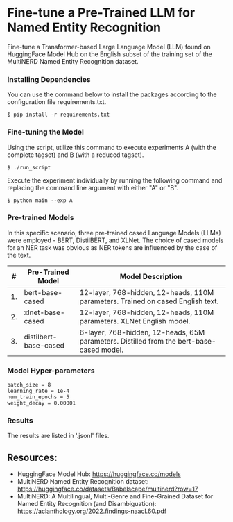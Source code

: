 # Fine-tune a Pre-Trained LLM for Named Entity Recognition

Fine-tune a Transformer-based Large Language Model (LLM) found on HuggingFace Model Hub on the English subset of the training set of the MultiNERD Named Entity Recognition dataset.

### Installing Dependencies
You can use the command below to install the packages according to the configuration file requirements.txt.
```
$ pip install -r requirements.txt
```

### Fine-tuning the Model
Using the script, utilize this command to execute experiments A (with the complete tagset) and B (with a reduced tagset).
```
$ ./run_script
```
Execute the experiment individually by running the following command and replacing the command line argument with either "A" or "B".
```
$ python main --exp A
```

### Pre-trained Models
In this specific scenario, three pre-trained cased Language Models (LLMs) were employed - BERT, DistilBERT, and XLNet. The choice of cased models for an NER task was obvious as NER tokens are influenced by the case of the text.

| # | Pre-Trained Model  | Model Description |
| - | ------------- | ------------- |
| 1. | bert-base-cased | 12-layer, 768-hidden, 12-heads, 110M parameters. Trained on cased English text. |
| 2. | xlnet-base-cased | 12-layer, 768-hidden, 12-heads, 110M parameters. XLNet English model. |
| 3. | distilbert-base-cased | 6-layer, 768-hidden, 12-heads, 65M parameters. Distilled from the bert-base-cased model. |

### Model Hyper-parameters
```
batch_size = 8
learning_rate = 1e-4
num_train_epochs = 5
weight_decay = 0.00001
```

### Results
The results are listed in '.jsonl' files.

## Resources:
- HuggingFace Model Hub: https://huggingface.co/models
- MultiNERD Named Entity Recognition dataset: https://huggingface.co/datasets/Babelscape/multinerd?row=17
- MultiNERD: A Multilingual, Multi-Genre and Fine-Grained Dataset for Named Entity Recognition (and Disambiguation): https://aclanthology.org/2022.findings-naacl.60.pdf
